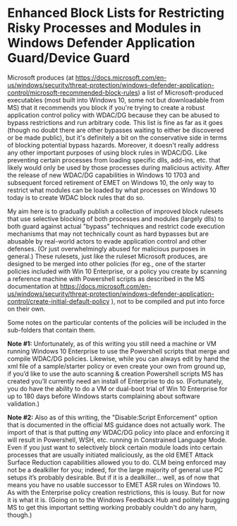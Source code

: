 # Enhanced Block Lists for Restricting Risky Processes and Modules in Windows Defender Application Guard/Device Guard

Microsoft produces (at https://docs.microsoft.com/en-us/windows/security/threat-protection/windows-defender-application-control/microsoft-recommended-block-rules) a list of Microsoft-produced executables (most built into Windows 10, some not but downloadable from MS) that it recommends you block if you're trying to create a robust application control policy with WDAC/DG because they can be abused to bypass restrictions and run arbitrary code. This list is fine as far as it goes (though no doubt there are other bypasses waiting to either be discovered or be made public), but it's definitely a bit on the conservative side in terms of blocking potential bypass hazards. Moreover, it doesn't really address any other important purposes of using block rules in WDAC/DG. Like preventing certain processes from loading specific dlls, add-ins, etc. that likely would only be used by those processes during malicious activity. After the release of new WDAC/DG capabilities in Windows 10 1703 and subsequent forced retirement of EMET on Windows 10, the only way to restrict what modules can be loaded by what processes on Windows 10 today is to create WDAC block rules that do so. 

My aim here is to gradually publish a collection of improved block rulesets that use selective blocking of both processes and modules (largely dlls) to both guard against actual "bypass" techniques and restrict code execution mechanisms that may not technically count as hard bypasses but are abusable by real-world actors to evade application control and other defenses. (Or just overwhelmingly abused for malicious purposes in general.) These rulesets, just like the ruleset Microsoft produces, are designed to be merged into other policies (for eg., one of the starter policies included with Win 10 Enterprise, or a policy you create by scanning a reference machine with Powershell scripts as described in the MS documentation at https://docs.microsoft.com/en-us/windows/security/threat-protection/windows-defender-application-control/create-initial-default-policy ), not to be compiled and put into force on their own. 

Some notes on the particular contents of the policies will be included in the sub-folders that contain them. 

**Note #1:** Unfortunately, as of this writing you still need a machine or VM running Windows 10 Enterprise to use the Powershell scripts that merge and compile WDAC/DG policies.  Likewise, while you can always edit by hand the xml file of a sample/starter policy or even create your own from ground up, if you’d like to use the auto scanning & creation Powershell scripts MS has created you’ll currently need an install of Enterprise to do so.  (Fortunately, you do have the ability to do a VM or dual-boot trial of Win 10 Enterprise for up to 180 days before Windows starts complaining about software validation.)

**Note #2:** Also as of this writing, the "Disable:Script Enforcement" option that is documented in the official MS guidance does not actually work. The import of that is that putting *any* WDAC/DG policy into place and enforcing it will result in Powershell, WSH, etc. running in Constrained Language Mode. Even if you just want to selectively block certain module loads into certain processes that are usually initiated maliciously, as the old EMET Attack Surface Reduction capabilities allowed you to do. CLM being enforced may not be a dealkiller for you; indeed, for the large majority of general use PC setups it’s probably desirable. But if it is a dealkiller... well, as of now that means you have no usable successor to EMET ASR rules on Windows 10.  As with the Enterprise policy creation restrictions, this is lousy. But for now it is what it is. (Going on to the Windows Feedback Hub and politely bugging MS to get this important setting working probably couldn't do any harm, though.)
   

